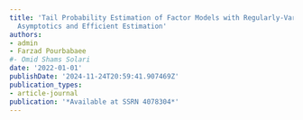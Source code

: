 ```yaml
---
title: 'Tail Probability Estimation of Factor Models with Regularly-Varying Tails:
  Asymptotics and Efficient Estimation'
authors:
- admin
- Farzad Pourbabaee
#- Omid Shams Solari
date: '2022-01-01'
publishDate: '2024-11-24T20:59:41.907469Z'
publication_types:
- article-journal
publication: '*Available at SSRN 4078304*'
---
```

